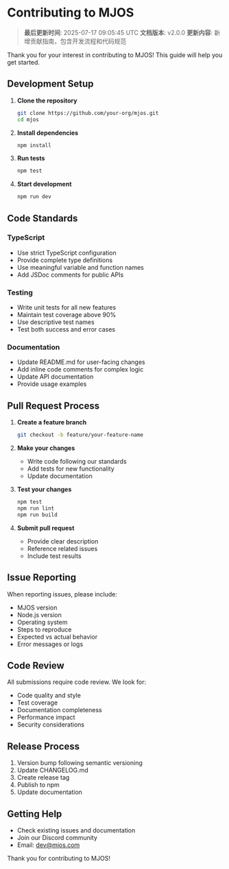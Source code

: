 # Contributing to MJOS

> **最后更新时间**: 2025-07-17 09:05:45 UTC
> **文档版本**: v2.0.0
> **更新内容**: 新增贡献指南，包含开发流程和代码规范

Thank you for your interest in contributing to MJOS! This guide will help you get started.

## Development Setup

1. **Clone the repository**
   ```bash
   git clone https://github.com/your-org/mjos.git
   cd mjos
   ```

2. **Install dependencies**
   ```bash
   npm install
   ```

3. **Run tests**
   ```bash
   npm test
   ```

4. **Start development**
   ```bash
   npm run dev
   ```

## Code Standards

### TypeScript
- Use strict TypeScript configuration
- Provide complete type definitions
- Use meaningful variable and function names
- Add JSDoc comments for public APIs

### Testing
- Write unit tests for all new features
- Maintain test coverage above 90%
- Use descriptive test names
- Test both success and error cases

### Documentation
- Update README.md for user-facing changes
- Add inline code comments for complex logic
- Update API documentation
- Provide usage examples

## Pull Request Process

1. **Create a feature branch**
   ```bash
   git checkout -b feature/your-feature-name
   ```

2. **Make your changes**
   - Write code following our standards
   - Add tests for new functionality
   - Update documentation

3. **Test your changes**
   ```bash
   npm test
   npm run lint
   npm run build
   ```

4. **Submit pull request**
   - Provide clear description
   - Reference related issues
   - Include test results

## Issue Reporting

When reporting issues, please include:
- MJOS version
- Node.js version
- Operating system
- Steps to reproduce
- Expected vs actual behavior
- Error messages or logs

## Code Review

All submissions require code review. We look for:
- Code quality and style
- Test coverage
- Documentation completeness
- Performance impact
- Security considerations

## Release Process

1. Version bump following semantic versioning
2. Update CHANGELOG.md
3. Create release tag
4. Publish to npm
5. Update documentation

## Getting Help

- Check existing issues and documentation
- Join our Discord community
- Email: dev@mjos.com

Thank you for contributing to MJOS!